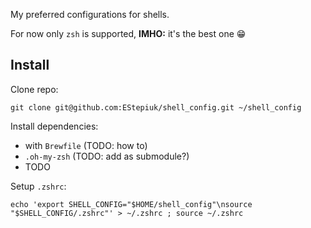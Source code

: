 My preferred configurations for shells.

For now only `zsh` is supported, **IMHO:** it's the best one 😁

## Install

Clone repo:

```shell
git clone git@github.com:EStepiuk/shell_config.git ~/shell_config
```

Install dependencies:

* with `Brewfile` (TODO: how to)
* `.oh-my-zsh` (TODO: add as submodule?)
* TODO

Setup `.zshrc`:

```shell
echo 'export SHELL_CONFIG="$HOME/shell_config"\nsource "$SHELL_CONFIG/.zshrc"' > ~/.zshrc ; source ~/.zshrc
```
